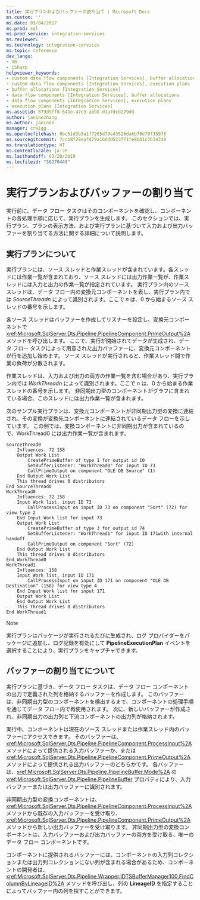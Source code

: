 ```yaml
---
title: 実行プランおよびバッファーの割り当て | Microsoft Docs
ms.custom: ''
ms.date: 03/04/2017
ms.prod: sql
ms.prod_service: integration-services
ms.reviewer: ''
ms.technology: integration-services
ms.topic: reference
dev_langs:
- VB
- CSharp
helpviewer_keywords:
- custom data flow components [Integration Services], buffer allocations
- custom data flow components [Integration Services], execution plans
- buffer allocations [Integration Services]
- data flow components [Integration Services], buffer allocations
- data flow components [Integration Services], execution plans
- execution plans [Integration Services]
ms.assetid: 679d9ff0-641e-47c3-abb8-d1a7dcb279dd
author: janinezhang
ms.author: janinez
manager: craigg
ms.openlocfilehash: 0bc51d3b3a1f7265d73e43526da6b70e70f35978
ms.sourcegitcommit: 7ccb8f28eafd79a1bddd523f71fe8b61c7634349
ms.translationtype: HT
ms.contentlocale: ja-JP
ms.lasthandoff: 03/20/2019
ms.locfileid: "58270448"
---
```

# <a name="execution-plan-and-buffer-allocation"></a>実行プランおよびバッファーの割り当て
  実行前に、データ フロー タスクはそのコンポーネントを確認し、コンポーネントの各処理手順に応じて、実行プランを生成します。 このセクションでは、実行プラン、プランの表示方法、および実行プランに基づいて入力および出力バッファーを割り当てる方法に関する詳細について説明します。  
  
## <a name="understanding-the-execution-plan"></a>実行プランについて  
 実行プランには、ソース スレッドと作業スレッドが含まれています。各スレッドには作業一覧が含まれており、ソース スレッドには出力作業一覧が、作業スレッドには入力と出力の作業一覧が指定されています。 実行プラン内のソース スレッドは、データ フロー内の変換元コンポーネントを表し、実行プラン内では *SourceThreadn* によって識別されます。ここで *n* は、0 から始まるソース スレッドの番号を示します。  
  
 各ソース スレッドはバッファーを作成してリスナーを設定し、変換元コンポーネントで <xref:Microsoft.SqlServer.Dts.Pipeline.PipelineComponent.PrimeOutput%2A> メソッドを呼び出します。 ここで、実行が開始されてデータが生成され、データ フロー タスクによって用意された出力バッファーに、変換元コンポーネントが行を追加し始めます。 ソース スレッドが実行されると、作業スレッド間で作業の負荷が分散されます。  
  
 作業スレッドは、入力および出力の両方の作業一覧を含む場合があり、実行プラン内では *WorkThreadn* によって識別されます。ここで *n* は、0 から始まる作業スレッドの番号を示します。 非同期出力型のコンポーネントがグラフに含まれている場合、このスレッドには出力作業一覧が含まれます。  
  
 次のサンプル実行プランは、変換元コンポーネントが非同期出力型の変換に連結され、その変換が変換先コンポーネントに連結されているデータ フローを示しています。 この例では、変換コンポーネントに非同期出力が含まれているので、WorkThread0 には出力作業一覧が含まれます。  
  
```  
SourceThread0   
    Influences: 72 158   
    Output Work List   
        CreatePrimeBuffer of type 1 for output id 10   
        SetBufferListener: "WorkThread0" for input ID 73   
        CallPrimeOutput on component "OLE DB Source" (1)   
    End Output Work List   
    This thread drives 0 distributors   
End SourceThread0   
WorkThread0   
    Influences: 72 158   
    Input Work list, input ID 73   
        CallProcessInput on input ID 73 on component "Sort" (72) for view type 2   
    End Input Work list for input 73   
    Output Work List   
        CreatePrimeBuffer of type 3 for output id 74   
        SetBufferListener: "WorkThread1" for input ID 171with internal handoff   
        CallPrimeOutput on component "Sort" (72)   
    End Output Work List   
    This thread drives 0 distributors   
End WorkThread0   
WorkThread1   
    Influences: 158   
    Input Work list, input ID 171  
        CallProcessInput on input ID 171 on component "OLE DB Destination" (158) for view type 4  
    End Input Work list for input 171   
    Output Work List   
    End Output Work List   
    This thread drives 0 distributors   
End WorkThread1  
```  
  
> [!NOTE]  
>  実行プランはパッケージが実行されるたびに生成され、ログ プロバイダーをパッケージに追加し、ログ記録を有効にして **PipelineExecutionPlan** イベントを選択することにより、実行プランをキャプチャできます。  
  
## <a name="understanding-buffer-allocation"></a>バッファーの割り当てについて  
 実行プランに基づき、データ フロー タスクは、データ フロー コンポーネントの出力で定義された列を格納するバッファーを作成します。 このバッファーは、非同期出力型のコンポーネントを検出するまで、コンポーネントの処理手順を通じてデータ フロー内で再使用されます。 次に、新しいバッファーが作成され、非同期出力の出力列と下流コンポーネントの出力列が格納されます。  
  
 実行中、コンポーネントは現在のソース スレッドまたは作業スレッド内のバッファーにアクセスできます。 そのバッファーは、<xref:Microsoft.SqlServer.Dts.Pipeline.PipelineComponent.ProcessInput%2A> メソッドによって提供される入力バッファーか、または <xref:Microsoft.SqlServer.Dts.Pipeline.PipelineComponent.PrimeOutput%2A> メソッドによって提供される出力バッファーのどちらかです。 各バッファーは、<xref:Microsoft.SqlServer.Dts.Pipeline.PipelineBuffer.Mode%2A> の <xref:Microsoft.SqlServer.Dts.Pipeline.PipelineBuffer> プロパティにより、入力バッファーまたは出力バッファーに識別されます。  
  
 非同期出力型の変換コンポーネントは、<xref:Microsoft.SqlServer.Dts.Pipeline.PipelineComponent.ProcessInput%2A> メソッドから既存の入力バッファーを受け取り、<xref:Microsoft.SqlServer.Dts.Pipeline.PipelineComponent.PrimeOutput%2A> メソッドから新しい出力バッファーを受け取ります。 非同期出力型の変換コンポーネントは、入力バッファーおよび出力バッファーの両方を受け取る、唯一のデータ フロー コンポーネントです。  
  
 コンポーネントに提供されるバッファーには、コンポーネントの入力列コレクションまたは出力列コレクションにない列が含まれる場合があるため、コンポーネントの開発者は、<xref:Microsoft.SqlServer.Dts.Pipeline.Wrapper.IDTSBufferManager100.FindColumnByLineageID%2A> メソッドを呼び出し、列の **LineageID** を指定することによってバッファー内の列を探すことができます。  
  
